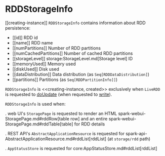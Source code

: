 # RDDStorageInfo

[[creating-instance]]
`RDDStorageInfo` contains information about RDD persistence:

* [[id]] RDD id
* [[name]] RDD name
* [[numPartitions]] Number of RDD partitions
* [[numCachedPartitions]] Number of cached RDD partitions
* [[storageLevel]] storage:StorageLevel.md[Storage level] ID
* [[memoryUsed]] Memory used
* [[diskUsed]] Disk used
* [[dataDistribution]] Data distribution (as `Seq[RDDDataDistribution]`)
* [[partitions]] Partitions (as `Seq[RDDPartitionInfo]]`)

`RDDStorageInfo` is <<creating-instance, created>> exclusively when `LiveRDD` is requested to [doUpdate](../status/LiveRDD.md#doUpdate) (when requested to [write](../status/LiveEntity.md#write)).

`RDDStorageInfo` is used when:

. web UI's `StoragePage` is requested to render an HTML spark-webui-StoragePage.md#rddRow[table row] and an entire spark-webui-StoragePage.md#rddTable[table] for RDD details

. REST API's `AbstractApplicationResource` is requested for spark-api-AbstractApplicationResource.md#rddList[rddList] (at `storage/rdd` path)

. `AppStatusStore` is requested for core:AppStatusStore.md#rddList[rddList]
